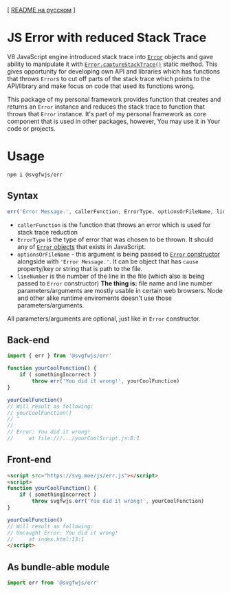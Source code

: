 [ [README на русском](README_ru.md) ]

# JS Error with reduced Stack Trace
V8 JavaScript engine introduced stack trace into [`Error`](https://developer.mozilla.org/en-US/docs/Web/JavaScript/Reference/Global_Objects/Error) objects and gave ability to manipulate it with [`Error.captureStackTrace()`](https://v8.dev/docs/stack-trace-api) static method. This gives opportunity for developing own API and libraries which has functions that throws `Error`s to cut off parts of the stack trace which points to the API/library and make focus on code that used its functions wrong.

This package of my personal framework provides function that creates and returns an `Error` instance and reduces the stack trace to function that throws that `Error` instance. It's part of my personal framework as core component that is used in other packages, however, You may use it in Your code or projects.

# Usage
```
npm i @svgfwjs/err
```

## Syntax
```js
err('Error Message.', callerFunction, ErrorType, optionsOrFileName, lineNumber)
```

- `callerFunction` is the function that throws an error which is used for stack trace reduction
- `ErrorType` is the type of error that was chosen to be thrown.
It should any of [`Error` objects](https://developer.mozilla.org/en-US/docs/Web/JavaScript/Reference/Global_Objects/Error#error_types) that exists in JavaScript.
- `optionsOrFileName` - this argument is being passed to [`Error` constructor](https://developer.mozilla.org/en-US/docs/Web/JavaScript/Reference/Global_Objects/Error/Error#options) alongside with `'Error Message.'`. It can be object that has `cause` property/key or string that is path to the file.
- `lineNumber` is the number of the line in the file (which also is being passed to `Error` constructor)
**The thing is:** file name and line number parameters/arguments are mostly usable in certain web browsers. Node and other alike runtime enviroments doesn't use those parameters/arguments.

All parameters/arguments are optional, just like in `Error` constructor.

## Back-end
```js
import { err } from '@svgfwjs/err'

function yourCoolFunction() {
    if ( somethingIncorrect )
        throw err('You did it wrong!', yourCoolFunction)
}

yourCoolFunction()
// Will result as following:
// yourCoolFunction()
// ^
// 
// Error: You did it wrong!
//     at file:///.../yourCoolScript.js:8:1
```

## Front-end
```html
<script src="https://svg.moe/js/err.js"></script>
<script>
function yourCoolFunction() {
    if ( somethingIncorrect )
        throw svgfwjs.err('You did it wrong!', yourCoolFunction)
}

yourCoolFunction()
// Will result as following:
// Uncaught Error: You did it wrong!
//     at index.html:13:1
</script>
```

## As bundle-able module
```js
import err from '@svgfwjs/err'
```